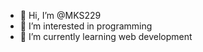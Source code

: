 - 👋 Hi, I’m @MKS229
- 👀 I’m interested in programming
- 🌱 I’m currently learning web development


<!---
MKS229/MKS229 is a ✨ special ✨ repository because its `README.md` (this file) appears on your GitHub profile.
You can click the Preview link to take a look at your changes.
--->
